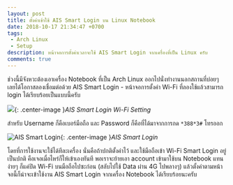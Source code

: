 ```yaml
---
layout: post
title: ตั้งค่าเข้าใช้ AIS Smart Login บน Linux Notebook
date: 2018-10-17 21:34:47 +0700
tags:
 - Arch Linux
 - Setup
description: หน้าจอการตั้งค่าเวลาจะใช้ AIS Smart Login จากเครื่องที่เป็น Linux ครับ
comments: true
---
```

ช่วงนี้มีจังหวะต้องเอาเครื่อง Notebook ที่เป็น Arch Linux ออกไปนั่งทำงานนอกสถานที่บ่อยๆ เลยได้โอกาสลองเชื่อมต่อด้วย AIS Smart Login - หน้าจอการตั้งค่า Wi-Fi ที่ลองใช้แล้วสามารถ login ได้เรียบร้อยเป็นแบบนี้ครับ

![](https://res.cloudinary.com/sdees-reallife/image/upload/c_scale,w_400/v1539855022/2018-10-17_16-25-43.png){: .center-image }*AIS Smart Login Wi-Fi Setting*

สำหรับ Username ก็คือเบอร์มือถือ และ Password ก็คือที่ได้มาจากการกด `*388*3#` โทรออก

![AIS Smart Login](https://res.cloudinary.com/sdees-reallife/image/upload/c_scale,w_400/v1539854891/2018-10-18_08-12-51.png){: .center-image }*AIS Smart Login*

โดยที่การใช้งานจะใช้ได้ทีละเครื่อง นั่นคือถ้าปกติตั้งค่าไว้ และใช้มือถือเข้า Wi-Fi Smart Login อยู่เป็นปกติ คือเจอเมื่อไหร่ก็ให้เข้าเองทันที พอเราจะย้ายเอา account เข้ามาใช้บน Notebook แทน ง่ายๆ ก็แค่ปิด Wi-Fi บนมือถือไปซะก่อน (สลับไปใช้ Data ผ่าน 4G ไปพลางๆ) แล้วตั้งค่าตามหน้าจอนี้ก็น่าจะเข้าใช้งาน AIS Smart Login จากเครื่อง Notebook ได้เรียบร้อยนะครับ
